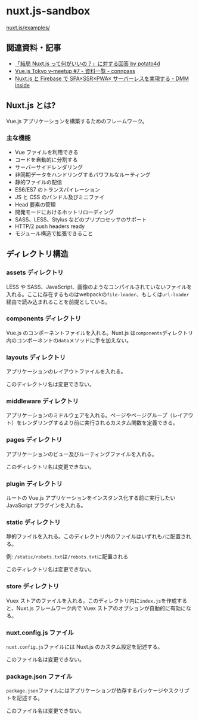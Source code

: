 # nuxt.js-sandbox

[nuxt.js/examples/](https://github.com/nuxt/nuxt.js/tree/dev/examples/)

## 関連資料・記事

- [「結局 Nuxt.js って何がいいの？」に対する回答 by potato4d](https://slides.com/potato4d/vuejs_meetup7)
- [Vue.js Tokyo v-meetup #7 - 資料一覧 - connpass](https://vuejs-meetup.connpass.com/event/82065/presentation/)
- [Nuxt.js と Firebase で SPA×SSR×PWA× サーバーレスを実現する - DMM inside](https://inside.dmm.com/entry/2018/04/10/nuxt-firebase)

## Nuxt.js とは?

Vue.js アプリケーションを構築するためのフレームワーク。

### 主な機能

- Vue ファイルを利用できる
- コードを自動的に分割する
- サーバーサイドレンダリング
- 非同期データをハンドリングするパワフルなルーティング
- 静的ファイルの配信
- ES6/ES7 のトランスパイレーション
- JS と CSS のバンドル及びミニファイ
- Head 要素の管理
- 開発モードにおけるホットリローディング
- SASS、LESS、Stylus などのプリプロセッサのサポート
- HTTP/2 push headers ready
- モジュール構造で拡張できること

## ディレクトリ構造

### assets ディレクトリ

LESS や SASS、JavaScript、画像のようなコンパイルされていないファイルを入れる。ここに存在するものはwebpackの`file-loader`、もしくは`url-loader`経由で読み込まれることを前提としている。

### components ディレクトリ

Vue.js のコンポーネントファイルを入れる。Nuxt.js は`components`ディレクトリ内のコンポーネントの`data`メソッドに手を加えない。

### layouts ディレクトリ

アプリケーションのレイアウトファイルを入れる。

このディレクトリ名は変更できない。

### middleware ディレクトリ

アプリケーションのミドルウェアを入れる。ページやページグループ（レイアウト）をレンダリングするより前に実行されるカスタム関数を定義できる。

### pages ディレクトリ

アプリケーションのビュー及びルーティングファイルを入れる。

このディレクトリ名は変更できない。

### plugin ディレクトリ

ルートの Vue.js アプリケーションをインスタンス化する前に実行したい JavaScript プラグインを入れる。

### static ディレクトリ

静的ファイルを入れる。このディレクトリ内のファイルはいずれも`/`に配置される。

例: `/static/robots.txt`は`/robots.txt`に配置される

このディレクトリ名は変更できない。

### store ディレクトリ

Vuex ストアのファイルを入れる。このディレクトリ内に`index.js`を作成すると、Nuxt.js フレームワーク内で Vuex ストアのオプションが自動的に有効になる。

### nuxt.config.js ファイル

`nuxt.config.js`ファイルには Nuxt.js のカスタム設定を記述する。

このファイル名は変更できない。

### package.json ファイル

`package.json`ファイルにはアプリケーションが依存するパッケージやスクリプトを記述する。

このファイル名は変更できない。
